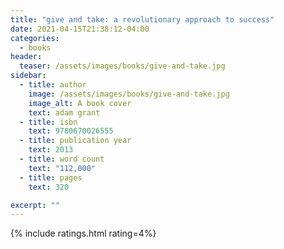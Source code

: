 ```yaml
---
title: "give and take: a revolutionary approach to success"
date: 2021-04-15T21:38:12-04:00
categories:
  - books
header:
  teaser: /assets/images/books/give-and-take.jpg
sidebar:
  - title: author
    image: /assets/images/books/give-and-take.jpg
    image_alt: A book cover
    text: adam grant
  - title: isbn
    text: 9780670026555
  - title: publication year
    text: 2013
  - title: word count
    text: "112,000"
  - title: pages
    text: 320

excerpt: ""
---
```


{% include ratings.html rating=4%}